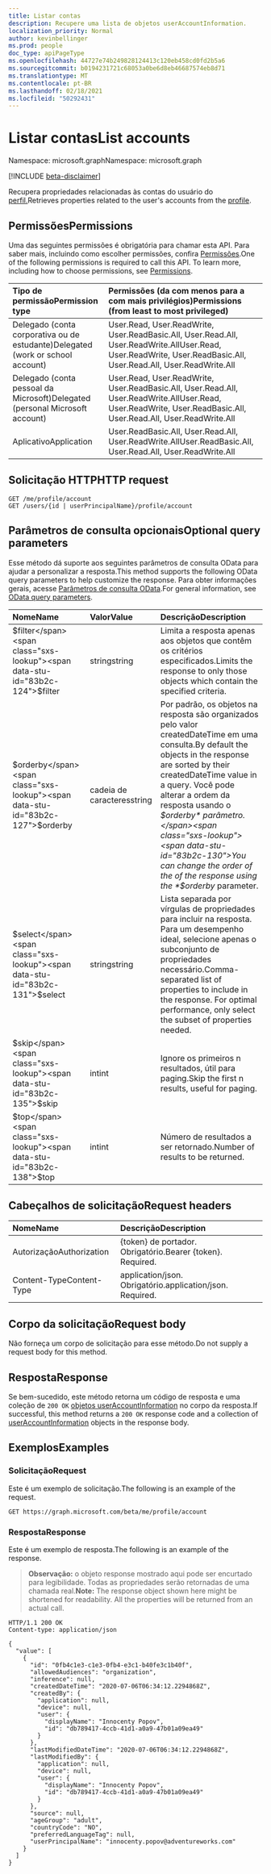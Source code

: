```yaml
---
title: Listar contas
description: Recupere uma lista de objetos userAccountInformation.
localization_priority: Normal
author: kevinbellinger
ms.prod: people
doc_type: apiPageType
ms.openlocfilehash: 44727e74b249828124413c120eb458cd0fd2b5a6
ms.sourcegitcommit: b0194231721c68053a0be6d8eb46687574eb8d71
ms.translationtype: MT
ms.contentlocale: pt-BR
ms.lasthandoff: 02/18/2021
ms.locfileid: "50292431"
---
```

# <a name="list-accounts"></a><span data-ttu-id="83b2c-103">Listar contas</span><span class="sxs-lookup"><span data-stu-id="83b2c-103">List accounts</span></span>

<span data-ttu-id="83b2c-104">Namespace: microsoft.graph</span><span class="sxs-lookup"><span data-stu-id="83b2c-104">Namespace: microsoft.graph</span></span>

[!INCLUDE [beta-disclaimer](../../includes/beta-disclaimer.md)]

<span data-ttu-id="83b2c-105">Recupera propriedades relacionadas às contas do usuário do [perfil.](../resources/profile.md)</span><span class="sxs-lookup"><span data-stu-id="83b2c-105">Retrieves properties related to the user's accounts from the [profile](../resources/profile.md).</span></span>

## <a name="permissions"></a><span data-ttu-id="83b2c-106">Permissões</span><span class="sxs-lookup"><span data-stu-id="83b2c-106">Permissions</span></span>

<span data-ttu-id="83b2c-p101">Uma das seguintes permissões é obrigatória para chamar esta API. Para saber mais, incluindo como escolher permissões, confira [Permissões](/graph/permissions-reference).</span><span class="sxs-lookup"><span data-stu-id="83b2c-p101">One of the following permissions is required to call this API. To learn more, including how to choose permissions, see [Permissions](/graph/permissions-reference).</span></span>

| <span data-ttu-id="83b2c-109">Tipo de permissão</span><span class="sxs-lookup"><span data-stu-id="83b2c-109">Permission type</span></span>                        | <span data-ttu-id="83b2c-110">Permissões (da com menos para a com mais privilégios)</span><span class="sxs-lookup"><span data-stu-id="83b2c-110">Permissions (from least to most privileged)</span></span>                                      |
|:---------------------------------------|:---------------------------------------------------------------------------------|
| <span data-ttu-id="83b2c-111">Delegado (conta corporativa ou de estudante)</span><span class="sxs-lookup"><span data-stu-id="83b2c-111">Delegated (work or school account)</span></span>     | <span data-ttu-id="83b2c-112">User.Read, User.ReadWrite, User.ReadBasic.All, User.Read.All, User.ReadWrite.All</span><span class="sxs-lookup"><span data-stu-id="83b2c-112">User.Read, User.ReadWrite, User.ReadBasic.All, User.Read.All, User.ReadWrite.All</span></span> |
| <span data-ttu-id="83b2c-113">Delegado (conta pessoal da Microsoft)</span><span class="sxs-lookup"><span data-stu-id="83b2c-113">Delegated (personal Microsoft account)</span></span> | <span data-ttu-id="83b2c-114">User.Read, User.ReadWrite, User.ReadBasic.All, User.Read.All, User.ReadWrite.All</span><span class="sxs-lookup"><span data-stu-id="83b2c-114">User.Read, User.ReadWrite, User.ReadBasic.All, User.Read.All, User.ReadWrite.All</span></span> |
| <span data-ttu-id="83b2c-115">Aplicativo</span><span class="sxs-lookup"><span data-stu-id="83b2c-115">Application</span></span>                            | <span data-ttu-id="83b2c-116">User.ReadBasic.All, User.Read.All, User.ReadWrite.All</span><span class="sxs-lookup"><span data-stu-id="83b2c-116">User.ReadBasic.All, User.Read.All, User.ReadWrite.All</span></span>                            |

## <a name="http-request"></a><span data-ttu-id="83b2c-117">Solicitação HTTP</span><span class="sxs-lookup"><span data-stu-id="83b2c-117">HTTP request</span></span>

<!-- { "blockType": "ignored" } -->

```http
GET /me/profile/account
GET /users/{id | userPrincipalName}/profile/account
```

## <a name="optional-query-parameters"></a><span data-ttu-id="83b2c-118">Parâmetros de consulta opcionais</span><span class="sxs-lookup"><span data-stu-id="83b2c-118">Optional query parameters</span></span>

<span data-ttu-id="83b2c-119">Esse método dá suporte aos seguintes parâmetros de consulta OData para ajudar a personalizar a resposta.</span><span class="sxs-lookup"><span data-stu-id="83b2c-119">This method supports the following OData query parameters to help customize the response.</span></span> <span data-ttu-id="83b2c-120">Para obter informações gerais, acesse [Parâmetros de consulta OData](/graph/query-parameters).</span><span class="sxs-lookup"><span data-stu-id="83b2c-120">For general information, see [OData query parameters](/graph/query-parameters).</span></span>

|<span data-ttu-id="83b2c-121">Nome</span><span class="sxs-lookup"><span data-stu-id="83b2c-121">Name</span></span>            |<span data-ttu-id="83b2c-122">Valor</span><span class="sxs-lookup"><span data-stu-id="83b2c-122">Value</span></span>    |<span data-ttu-id="83b2c-123">Descrição</span><span class="sxs-lookup"><span data-stu-id="83b2c-123">Description</span></span>                                                                                                                                                                 |
|:---------------|:--------|:---------------------------------------------------------------------------------------------------------------------------------------------------------------------------|
|<span data-ttu-id="83b2c-124">$filter</span><span class="sxs-lookup"><span data-stu-id="83b2c-124">$filter</span></span>         |<span data-ttu-id="83b2c-125">string</span><span class="sxs-lookup"><span data-stu-id="83b2c-125">string</span></span>   |<span data-ttu-id="83b2c-126">Limita a resposta apenas aos objetos que contêm os critérios especificados.</span><span class="sxs-lookup"><span data-stu-id="83b2c-126">Limits the response to only those objects which contain the specified criteria.</span></span>                                                                                             |
|<span data-ttu-id="83b2c-127">$orderby</span><span class="sxs-lookup"><span data-stu-id="83b2c-127">$orderby</span></span>        |<span data-ttu-id="83b2c-128">cadeia de caracteres</span><span class="sxs-lookup"><span data-stu-id="83b2c-128">string</span></span>   |<span data-ttu-id="83b2c-129">Por padrão, os objetos na resposta são organizados pelo valor createdDateTime em uma consulta.</span><span class="sxs-lookup"><span data-stu-id="83b2c-129">By default the objects in the response are sorted by their createdDateTime value in a query.</span></span> <span data-ttu-id="83b2c-130">Você pode alterar a ordem da resposta usando o *$orderby* parâmetro.</span><span class="sxs-lookup"><span data-stu-id="83b2c-130">You can change the order of the of the response using the *$orderby* parameter.</span></span>|
|<span data-ttu-id="83b2c-131">$select</span><span class="sxs-lookup"><span data-stu-id="83b2c-131">$select</span></span>         |<span data-ttu-id="83b2c-132">string</span><span class="sxs-lookup"><span data-stu-id="83b2c-132">string</span></span>   |<span data-ttu-id="83b2c-p104">Lista separada por vírgulas de propriedades para incluir na resposta. Para um desempenho ideal, selecione apenas o subconjunto de propriedades necessário.</span><span class="sxs-lookup"><span data-stu-id="83b2c-p104">Comma-separated list of properties to include in the response. For optimal performance, only select the subset of properties needed.</span></span>                                        |
|<span data-ttu-id="83b2c-135">$skip</span><span class="sxs-lookup"><span data-stu-id="83b2c-135">$skip</span></span>           |<span data-ttu-id="83b2c-136">int</span><span class="sxs-lookup"><span data-stu-id="83b2c-136">int</span></span>      |<span data-ttu-id="83b2c-137">Ignore os primeiros n resultados, útil para paging.</span><span class="sxs-lookup"><span data-stu-id="83b2c-137">Skip the first n results, useful for paging.</span></span>                                                                                                                                |
|<span data-ttu-id="83b2c-138">$top</span><span class="sxs-lookup"><span data-stu-id="83b2c-138">$top</span></span>            |<span data-ttu-id="83b2c-139">int</span><span class="sxs-lookup"><span data-stu-id="83b2c-139">int</span></span>      |<span data-ttu-id="83b2c-140">Número de resultados a ser retornado.</span><span class="sxs-lookup"><span data-stu-id="83b2c-140">Number of results to be returned.</span></span>                                                                                                                                           |


## <a name="request-headers"></a><span data-ttu-id="83b2c-141">Cabeçalhos de solicitação</span><span class="sxs-lookup"><span data-stu-id="83b2c-141">Request headers</span></span>

| <span data-ttu-id="83b2c-142">Nome</span><span class="sxs-lookup"><span data-stu-id="83b2c-142">Name</span></span>           |<span data-ttu-id="83b2c-143">Descrição</span><span class="sxs-lookup"><span data-stu-id="83b2c-143">Description</span></span>                  |
|:---------------|:----------------------------|
| <span data-ttu-id="83b2c-144">Autorização</span><span class="sxs-lookup"><span data-stu-id="83b2c-144">Authorization</span></span>  | <span data-ttu-id="83b2c-p105">{token} de portador. Obrigatório.</span><span class="sxs-lookup"><span data-stu-id="83b2c-p105">Bearer {token}. Required.</span></span>   |
| <span data-ttu-id="83b2c-147">Content-Type</span><span class="sxs-lookup"><span data-stu-id="83b2c-147">Content-Type</span></span>   | <span data-ttu-id="83b2c-p106">application/json. Obrigatório.</span><span class="sxs-lookup"><span data-stu-id="83b2c-p106">application/json. Required.</span></span> |

## <a name="request-body"></a><span data-ttu-id="83b2c-150">Corpo da solicitação</span><span class="sxs-lookup"><span data-stu-id="83b2c-150">Request body</span></span>

<span data-ttu-id="83b2c-151">Não forneça um corpo de solicitação para esse método.</span><span class="sxs-lookup"><span data-stu-id="83b2c-151">Do not supply a request body for this method.</span></span>

## <a name="response"></a><span data-ttu-id="83b2c-152">Resposta</span><span class="sxs-lookup"><span data-stu-id="83b2c-152">Response</span></span>

<span data-ttu-id="83b2c-153">Se bem-sucedido, este método retorna um código de resposta e uma coleção de `200 OK` [objetos userAccountInformation](../resources/useraccountinformation.md) no corpo da resposta.</span><span class="sxs-lookup"><span data-stu-id="83b2c-153">If successful, this method returns a `200 OK` response code and a collection of [userAccountInformation](../resources/useraccountinformation.md) objects in the response body.</span></span>

## <a name="examples"></a><span data-ttu-id="83b2c-154">Exemplos</span><span class="sxs-lookup"><span data-stu-id="83b2c-154">Examples</span></span>

### <a name="request"></a><span data-ttu-id="83b2c-155">Solicitação</span><span class="sxs-lookup"><span data-stu-id="83b2c-155">Request</span></span>

<span data-ttu-id="83b2c-156">Este é um exemplo de solicitação.</span><span class="sxs-lookup"><span data-stu-id="83b2c-156">The following is an example of the request.</span></span>

<!-- {
  "blockType": "request",
  "name": "get_account"
}-->

```msgraph-interactive
GET https://graph.microsoft.com/beta/me/profile/account
```


### <a name="response"></a><span data-ttu-id="83b2c-157">Resposta</span><span class="sxs-lookup"><span data-stu-id="83b2c-157">Response</span></span>

<span data-ttu-id="83b2c-158">Este é um exemplo de resposta.</span><span class="sxs-lookup"><span data-stu-id="83b2c-158">The following is an example of the response.</span></span>

> <span data-ttu-id="83b2c-p107">**Observação:** o objeto response mostrado aqui pode ser encurtado para legibilidade. Todas as propriedades serão retornadas de uma chamada real.</span><span class="sxs-lookup"><span data-stu-id="83b2c-p107">**Note:** The response object shown here might be shortened for readability. All the properties will be returned from an actual call.</span></span>

<!-- {
  "blockType": "response",
  "truncated": true,
  "@odata.type": "microsoft.graph.userAccountInformation",
  "isCollection": true
} -->

```http
HTTP/1.1 200 OK
Content-type: application/json

{
  "value": [
    {
      "id": "0fb4c1e3-c1e3-0fb4-e3c1-b40fe3c1b40f",
      "allowedAudiences": "organization",
      "inference": null,
      "createdDateTime": "2020-07-06T06:34:12.2294868Z",
      "createdBy": {
        "application": null,
        "device": null,
        "user": {
          "displayName": "Innocenty Popov",
          "id": "db789417-4ccb-41d1-a0a9-47b01a09ea49"
        }
      },
      "lastModifiedDateTime": "2020-07-06T06:34:12.2294868Z",
      "lastModifiedBy": {
        "application": null,
        "device": null,
        "user": {
          "displayName": "Innocenty Popov",
          "id": "db789417-4ccb-41d1-a0a9-47b01a09ea49"
        }
      },
      "source": null,
      "ageGroup": "adult",
      "countryCode": "NO",
      "preferredLanguageTag": null,
      "userPrincipalName": "innocenty.popov@adventureworks.com"
    }
  ]
}
```


